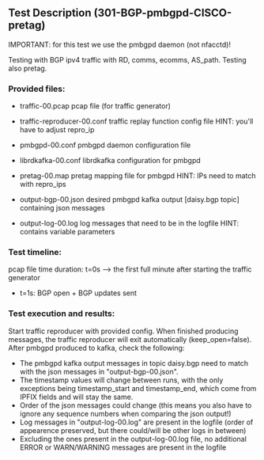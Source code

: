 ## Test Description (301-BGP-pmbgpd-CISCO-pretag)

IMPORTANT: for this test we use the pmbgpd daemon (not nfacctd)!

Testing with BGP ipv4 traffic with RD, comms, ecomms, AS_path. Testing also pretag.

### Provided files:

- traffic-00.pcap              pcap file (for traffic generator)
- traffic-reproducer-00.conf   traffic replay function config file         HINT: you'll have to adjust repro_ip

- pmbgpd-00.conf               pmbgpd daemon configuration file
- librdkafka-00.conf           librdkafka configuration for pmbgpd

- pretag-00.map                pretag mapping file for pmbgpd              HINT: IPs need to match with repro_ips

- output-bgp-00.json           desired pmbgpd kafka output [daisy.bgp topic] containing json messages
- output-log-00.log            log messages that need to be in the logfile                                  HINT: contains variable parameters

### Test timeline:

pcap file time duration: 
t=0s --> the first full minute after starting the traffic generator

- t=1s: BGP open + BGP updates sent 

### Test execution and results:

Start traffic reproducer with provided config. When finished producing messages, the traffic reproducer will exit automatically (keep_open=false). 
After pmbgpd produced to kafka, check the following:

- The pmbgpd kafka output messages in topic daisy.bgp need to match with  the json messages in "output-bgp-00.json".
- The timestamp values will change between runs, with the only exceptions being timestamp_start and timestamp_end, which come from IPFIX fields and will stay the same.
- Order of the json messages could change (this means you also have to ignore any sequence numbers when comparing the json output!)
- Log messages in "output-log-00.log" are present in the logfile (order of appearence preserved, but there could/will be other logs in between)
- Excluding the ones present in the output-log-00.log file, no additional ERROR or WARN/WARNING messages are present in the logfile
